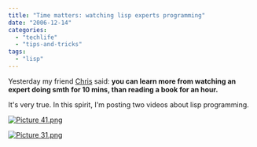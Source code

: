 ```yaml
---
title: "Time matters: watching lisp experts programming"
date: "2006-12-14"
categories: 
  - "techlife"
  - "tips-and-tricks"
tags: 
  - "lisp"
---
```


Yesterday my friend [Chris](http://systems.open.ac.uk/page.cfm?pageid=ChrisHhome) said: **you can learn more from watching an expert doing smth for 10 mins, than reading a book for an hour.**

It's very true. In this spirit, I'm posting two videos about lisp programming.

[![Picture 41.png](/media/static/blog_img/Picture%2041.png)](http://www.beta9.be/svc/lisp-movie-2-reddit.mov "Web-application programming in lisp - KPAX library")

[![Picture 31.png](/media/static/blog_img/Picture%2031.png)](http://www.beta9.be/svc/lisp-movie-1-http.mov "HTTP client and server in lisp")
